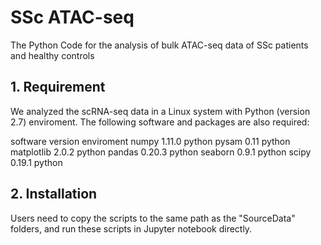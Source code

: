 # SSc ATAC-seq

The Python Code for the analysis of bulk ATAC-seq data of SSc patients and healthy controls

## 1. Requirement

We analyzed the scRNA-seq data in a Linux system with Python (version 2.7) enviroment. The following software and packages are also required:

software	version	enviroment
numpy 1.11.0 python
pysam 0.11 python 
matplotlib 2.0.2 python 
pandas 0.20.3 python
seaborn 0.9.1 python
scipy 0.19.1 python

## 2. Installation

Users need to copy the scripts to the same path as the "SourceData" folders, and run these scripts in Jupyter notebook directly.


